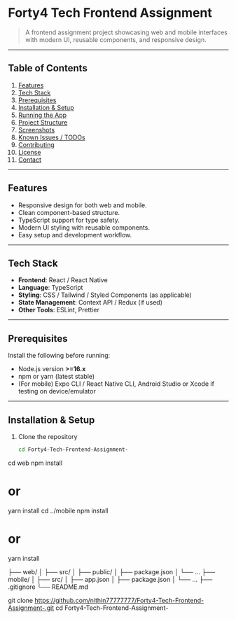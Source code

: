 # Forty4 Tech Frontend Assignment

> A frontend assignment project showcasing web and mobile interfaces with modern UI, reusable components, and responsive design.

---

## Table of Contents

1. [Features](#features)  
2. [Tech Stack](#tech-stack)  
3. [Prerequisites](#prerequisites)  
4. [Installation & Setup](#installation--setup)  
5. [Running the App](#running-the-app)  
6. [Project Structure](#project-structure)  
7. [Screenshots](#screenshots)  
8. [Known Issues / TODOs](#known-issues--todos)  
9. [Contributing](#contributing)  
10. [License](#license)  
11. [Contact](#contact)

---

## Features

- Responsive design for both web and mobile.  
- Clean component-based structure.  
- TypeScript support for type safety.  
- Modern UI styling with reusable components.  
- Easy setup and development workflow.  

---

## Tech Stack

- **Frontend**: React / React Native  
- **Language**: TypeScript  
- **Styling**: CSS / Tailwind / Styled Components (as applicable)  
- **State Management**: Context API / Redux (if used)  
- **Other Tools**: ESLint, Prettier  

---

## Prerequisites

Install the following before running:

- Node.js version **>=16.x**  
- npm or yarn (latest stable)  
- (For mobile) Expo CLI / React Native CLI, Android Studio or Xcode if testing on device/emulator  

---

## Installation & Setup

1. Clone the repository  
   ```bash  git clone https://github.com/nithin77777777/Forty4-Tech-Frontend-Assignment-.git
   cd Forty4-Tech-Frontend-Assignment-

cd web
npm install
# or
yarn install
cd ../mobile
npm install
# or
yarn install

├── web/
│   ├── src/
│   ├── public/
│   ├── package.json
│   └── …
├── mobile/
│   ├── src/
│   ├── app.json
│   ├── package.json
│   └── …
├── .gitignore
└── README.md

   git clone https://github.com/nithin77777777/Forty4-Tech-Frontend-Assignment-.git
   cd Forty4-Tech-Frontend-Assignment-
